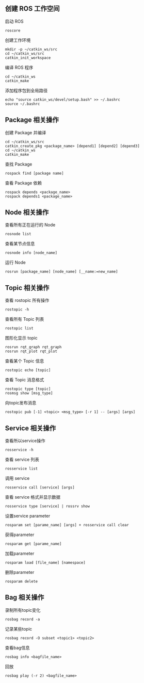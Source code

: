 ## 创建 ROS 工作空间

启动 ROS

```
roscore
```

创建工作环境

```
mkdir -p ~/catkin_ws/src
cd ~/catkin_ws/src
catkin_init_workspace
```

编译 ROS 程序

```
cd ~/catkin_ws
catkin_make
```

添加程序包到全局路径

```
echo "source catkin_ws/devel/setup.bash" >> ~/.bashrc
source ~/.bashrc
```

## Package 相关操作

创建 Package 并编译

```
cd ~/catkin_ws/src
catkin_create_pkg <package_name> [depend1] [depend2] [depend3]
cd ~/catkin_ws
catkin_make
```

查找 Package

```
rospack find [package name]
```

查看 Package 依赖 

```
rospack depends <package_name>
rospack depends1 <package_name>
```

## Node 相关操作

查看所有正在运行的 Node

```
rosnode list
```

查看某节点信息

```
rosnode info [node_name]
```

运行 Node

```
rosrun [package_name] [node_name] [__name:=new_name]
```

## Topic 相关操作

查看 rostopic 所有操作

```
rostopic -h
```

查看所有 Topic 列表

```
rostopic list
```

图形化显示 topic

```
rosrun rqt_graph rqt_graph
rosrun rqt_plot rqt_plot
```

查看某个 Topic 信息

```
rostopic echo [topic]
```

查看 Topic 消息格式

```
rostopic type [topic]
rosmsg show [msg_type]
```

向topic发布消息

```
rostopic pub [-1] <topic> <msg_type> [-r 1] -- [args] [args]
```

## Service 相关操作

查看所以service操作

```
rosservice -h
```

查看 service 列表

```
rosservice list
```

调用 service

```
rosservice call [service] [args]
```

查看 service 格式并显示数据

```
rosservice type [service] | rossrv show
```

设置service parameter

```
rosparam set [parame_name] [args] + rosservice call clear
```

获得parameter

```
rosparam get [parame_name]
```

加载parameter

```
rosparam load [file_name] [namespace]
```

删除parameter

```
rosparam delete
```

## Bag 相关操作

录制所有topic变化

```
rosbag record -a
```

记录某些topic

```
rosbag record -O subset <topic1> <topic2>
```

查看bag信息

```
rosbag info <bagfile_name>
```

回放

```
rosbag play (-r 2) <bagfile_name>
```